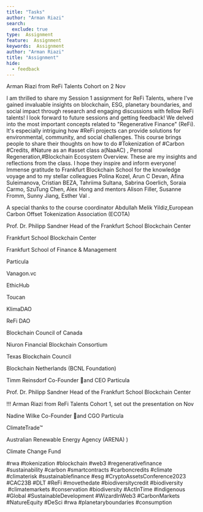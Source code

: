 ```yaml
---
title: "Tasks"
author: "Arman Riazi"
search:
  exclude: true
type:  Assignment
feature:  Assignment
keywords:  Assignment
author: "Arman Riazi"
title: "Assignment"
hide:
  - feedback
---
```


Arman Riazi from ReFi Talents Cohort on 2 Nov

I am thrilled to share my Session 1 assignment for ReFi Talents, where I've gained invaluable insights on blockchain, ESG, planetary boundaries, and social impact through research and engaging discussions with fellow ReFi talents!
I look forward to future sessions and getting feedback!
We delved into the most important concepts related to "Regenerative Finance" (ReFi). It's especially intriguing how #ReFi projects can provide solutions for environmental, community, and social challenges.
This course brings people to share their thoughts on how to do #Tokenization of #Carbon #Credits, #Nature as an #asset class a(NaaAC) , Personal Regeneration,#Blockchain Ecosystem Overview.
These are my insights and reflections from the class. I hope they inspire and inform everyone!
 Immense gratitude to Frankfurt Blockchain School for the knowledge voyage and to my stellar colleagues Polina Kozel, Arun C Devan, Afina Suleimanova, Cristian BEZA, Tahriima Sultana, Sabrina Goerlich, Soraia Carmo, SzuTung Chen, Alex Hong and mentors Alison Filler, Susanne Fromm, Sunny Jiang, Esther Val .

A special thanks to the course coordinator Abdullah Melik Yildiz,European Carbon Offset Tokenization Association (ECOTA)

Prof. Dr. Philipp Sandner Head of the Frankfurt School Blockchain Center

Frankfurt School Blockchain Center

Frankfurt School of Finance & Management

Particula 

Vanagon.vc

EthicHub 

Toucan 

KlimaDAO 

ReFi DAO 

Blockchain Council of Canada 

Niuron Financial Blockchain Consortium 

Texas Blockchain Council 

Blockchain Netherlands (BCNL Foundation)  

Timm Reinsdorf Co-Founder and CEO Particula

Prof. Dr. Philipp Sandner Head of the Frankfurt School Blockchain Center

!!! Arman Riazi from ReFi Talents Cohort 1, set out the presentation on Nov

Nadine Wilke  Co-Founder and CGO Particula

ClimateTrade™ 

Australian Renewable Energy Agency (ARENA) )

Climate Change Fund 

#rwa #tokenization #blockchain #web3 #regenerativefinance #sustainability #carbon #smartcontracts #carboncredits #climate #climaterisk #sustainablefinance #esg #CryptoAssetsConference2023 #CAC23B #DLT #ReFi #movethedate #biodiversitycredit #biodiversity  #climatemarkets #conservation #biodiversity #ActInTime #indigenous #Global #SustainableDevelopment #WizardInWeb3 #CarbonMarkets #NatureEquity #DeSci #rwa #planetaryboundaries #consumption

